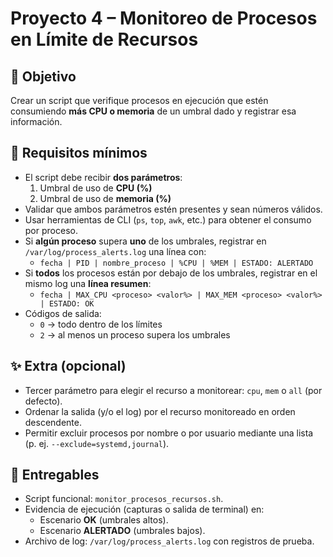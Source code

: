 # Proyecto 4 – Monitoreo de Procesos en Límite de Recursos

## 🎯 Objetivo
Crear un script que verifique procesos en ejecución que estén consumiendo **más CPU o memoria** de un umbral dado y registrar esa información.

## 📌 Requisitos mínimos
- El script debe recibir **dos parámetros**:
  1) Umbral de uso de **CPU (%)**  
  2) Umbral de uso de **memoria (%)**
- Validar que ambos parámetros estén presentes y sean números válidos.
- Usar herramientas de CLI (`ps`, `top`, `awk`, etc.) para obtener el consumo por proceso.
- Si **algún proceso** supera **uno** de los umbrales, registrar en `/var/log/process_alerts.log` una línea con:
  - `fecha | PID | nombre_proceso | %CPU | %MEM | ESTADO: ALERTADO`
- Si **todos** los procesos están por debajo de los umbrales, registrar en el mismo log una **línea resumen**:
  - `fecha | MAX_CPU <proceso> <valor%> | MAX_MEM <proceso> <valor%> | ESTADO: OK`
- Códigos de salida:
  - `0` → todo dentro de los límites  
  - `2` → al menos un proceso supera los umbrales

## ✨ Extra (opcional)
- Tercer parámetro para elegir el recurso a monitorear: `cpu`, `mem` o `all` (por defecto).
- Ordenar la salida (y/o el log) por el recurso monitoreado en orden descendente.
- Permitir excluir procesos por nombre o por usuario mediante una lista (p. ej. `--exclude=systemd,journal`).

## 🚀 Entregables
- Script funcional: `monitor_procesos_recursos.sh`.
- Evidencia de ejecución (capturas o salida de terminal) en:
  - Escenario **OK** (umbrales altos).
  - Escenario **ALERTADO** (umbrales bajos).
- Archivo de log: `/var/log/process_alerts.log` con registros de prueba.
